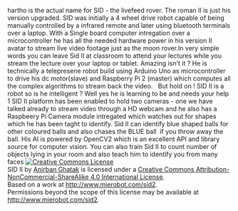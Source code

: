 hartho is the actual name for SID - the livefeed rover. The roman II is just his version upgraded. SID was initially a 4 wheel drive robot capable of being manually controlled by a infrared remote and later using bluetooth terminals over a laptop. With a Single board computer intregation over a microcontroller he has all the needed hardware power in his version II avatar to stream live video footage just as the moon rover.In very simple words you can leave Sid II at classroom to attend your lectures while you stream the lecture over your laptop or tablet. Amazing isn't it ? He is technically a telepresene robot build using Arduino Uno as microcontroller to drive his dc motor(slave) and Raspberry Pi 2 (master) which computes all the complex algorithms to stream back the video. 
​
But hold on ! SID II is a robot so is he intelligent ? Well yes he is learning to be and needs your help 1 SID II platform has been enabled to hold two cameras - one we have talked already to stream video through a HD webcam and he also has a Raspbeery Pi Camera module intregated which watches out for shapes which he has been taght to identify. Sid II can identify blue shaped balls for other coloured balls and also chases the BLUE ball  if you throw away the ball. His AI is powered by OpenCV2 which is an excellent API and library source for computer vision. You can also train Sid II to count number of objects lying in your room and also teach him to identify you from many faces
<a rel="license" href="http://creativecommons.org/licenses/by-nc-sa/4.0/"><img alt="Creative Commons License" style="border-width:0" src="https://i.creativecommons.org/l/by-nc-sa/4.0/88x31.png" /></a><br /><span xmlns:dct="http://purl.org/dc/terms/" property="dct:title">SID II</span> by <a xmlns:cc="http://creativecommons.org/ns#" href="http://www.mierobot.com/sid2" property="cc:attributionName" rel="cc:attributionURL">Anirban Ghatak</a> is licensed under a <a rel="license" href="http://creativecommons.org/licenses/by-nc-sa/4.0/">Creative Commons Attribution-NonCommercial-ShareAlike 4.0 International License</a>.<br />Based on a work at <a xmlns:dct="http://purl.org/dc/terms/" href="http://www.mierobot.com/sid2" rel="dct:source">http://www.mierobot.com/sid2</a>.<br />Permissions beyond the scope of this license may be available at <a xmlns:cc="http://creativecommons.org/ns#" href="http://www.mierobot.com/sid2" rel="cc:morePermissions">http://www.mierobot.com/sid2</a>.
